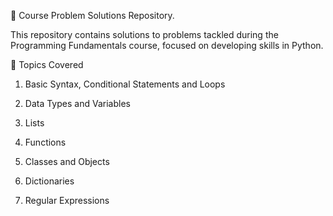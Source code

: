 📘 Course Problem Solutions Repository.

This repository contains solutions to problems tackled during the Programming Fundamentals course, focused on developing skills in Python.

🧠 Topics Covered
1. Basic Syntax, Conditional Statements and Loops

2. Data Types and Variables

3. Lists

4. Functions

5. Classes and Objects

6. Dictionaries

7. Regular Expressions
